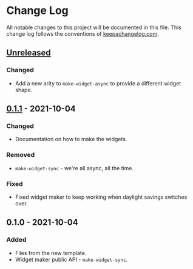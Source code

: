 # Change Log
All notable changes to this project will be documented in this file. This change log follows the conventions of [keepachangelog.com](http://keepachangelog.com/).

## [Unreleased]
### Changed
- Add a new arity to `make-widget-async` to provide a different widget shape.

## [0.1.1] - 2021-10-04
### Changed
- Documentation on how to make the widgets.

### Removed
- `make-widget-sync` - we're all async, all the time.

### Fixed
- Fixed widget maker to keep working when daylight savings switches over.

## 0.1.0 - 2021-10-04
### Added
- Files from the new template.
- Widget maker public API - `make-widget-sync`.

[Unreleased]: https://github.com/main/portal02/compare/0.1.1...HEAD
[0.1.1]: https://github.com/main/portal02/compare/0.1.0...0.1.1
